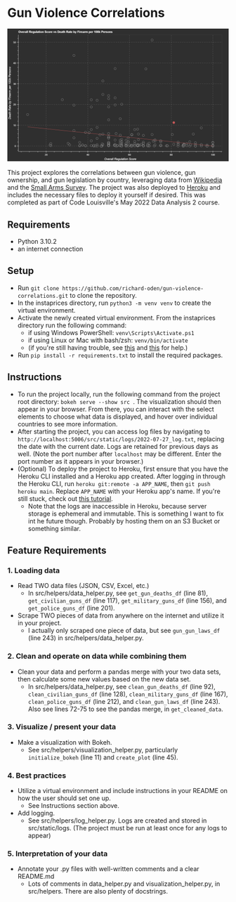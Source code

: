 # Gun Violence Correlations

![Gun violence correlations scatter plot](preview.png)

This project explores the correlations between gun violence, gun ownership, and gun legislation by country, leveraging data from [Wikipedia](https://en.wikipedia.org/wiki/Overview_of_gun_laws_by_nation) and the [Small Arms Survey](https://smallarmssurvey.org/). The project was also deployed to [Heroku](https://gun-violence-correlations.herokuapp.com/main) and includes the necessary files to deploy it yourself if desired. This was completed as part of Code Louisville's May 2022 Data Analysis 2 course.

## Requirements
- Python 3.10.2
- an internet connection

## Setup
- Run `git clone https://github.com/richard-oden/gun-violence-correlations.git` to clone the repository.
- In the instaprices directory, run `python3 -m venv venv` to create the virtual environment.
- Activate the newly created virtual environment. From the instaprices directory run the following command:
    - if using Windows PowerShell: `venv\Scripts\Activate.ps1`
    - if using Linux or Mac with bash/zsh: `venv/bin/activate`
    - (if you're still having trouble, see [this](https://docs.python.org/3/library/venv.html) and [this](https://itnext.io/a-quick-guide-on-how-to-setup-a-python-virtual-environment-windows-linux-mac-bf662c2c77d3) for help.)
- Run `pip install -r requirements.txt` to install the required packages.

## Instructions
- To run the project locally, run the following command from the project root directory: `bokeh serve --show src `. The visualization should then appear in your browser. From there, you can interact with the select elements to choose what data is displayed, and hover over individual countries to see more information.
- After starting the project, you can access log files by navigating to `http://localhost:5006/src/static/logs/2022-07-27_log.txt`, replacing the date with the current date. Logs are retained for previous days as well. (Note the port number after `localhost` may be different. Enter the port number as it appears in your browser.)
- (Optional) To deploy the project to Heroku, first ensure that you have the Heroku CLI installed and a Heroku app created. After logging in through the Heroku CLI, run `heroku git:remote -a APP_NAME`, then `git push heroku main`. Replace `APP_NAME` with your Heroku app's name. If you're still stuck, check out [this tutorial](https://medium.com/@jodorning/how-to-deploy-a-bokeh-app-on-heroku-486d7db28299).
    - Note that the logs are inaccessible in Heroku, because server storage is ephemeral and immutable. This is something I want to fix int he future though. Probably by hosting them on an S3 Bucket or something similar.

## Feature Requirements

### 1. Loading data
- Read TWO data files (JSON, CSV, Excel, etc.)
    - In src/helpers/data_helper.py, see `get_gun_deaths_df` (line 81), `get_civilian_guns_df` (line 117), `get_military_guns_df` (line 156), and `get_police_guns_df` (line 201).
- Scrape TWO pieces of data from anywhere on the internet and utilize it in your project.
    - I actually only scraped one piece of data, but see `gun_gun_laws_df` (line 243) in src/helpers/data_helper.py.

### 2. Clean and operate on data while combining them
- Clean your data and perform a pandas merge with your two data sets, then calculate some new values based on the new data set.  
    - In src/helpers/data_helper.py, see `clean_gun_deaths_df` (line 92), `clean_civilian_guns_df` (line 128), `clean_military_guns_df` (line 167), `clean_police_guns_df` (line 212), and `clean_gun_laws_df` (line 243). Also see lines 72-75 to see the pandas merge, in `get_cleaned_data`.

### 3. Visualize / present your data
- Make a visualization with Bokeh.
    - See src/helpers/visualization_helper.py, particularly `initialize_bokeh` (line 11) and `create_plot` (line 45).

### 4. Best practices
- Utilize a virtual environment and include instructions in your README on how the user should set one up.
    - See Instructions section above.
- Add logging.
    - See src/helpers/log_helper.py. Logs are created and stored in src/static/logs. (The project must be run at least once for any logs to appear)

### 5. Interpretation of your data
- Annotate your .py files with well-written comments and a clear README.md
    - Lots of comments in data_helper.py and visualization_helper.py, in src/helpers. There are also plenty of docstrings.